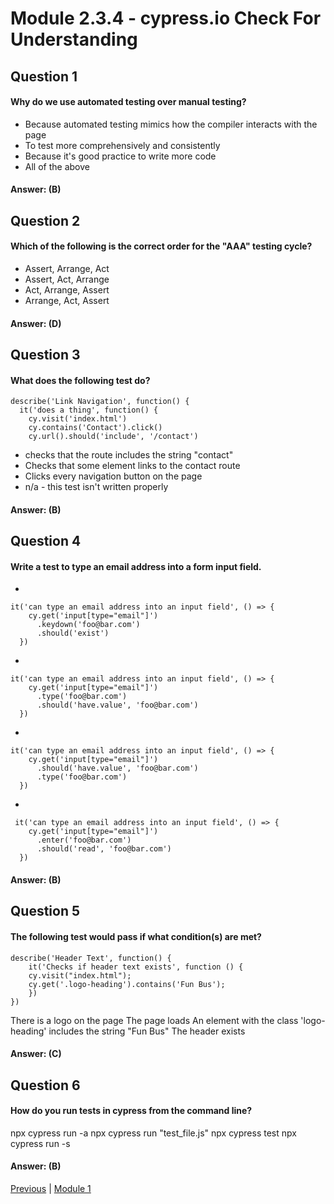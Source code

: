 # Module 2.3.4 - cypress.io Check For Understanding

## Question 1

####  Why do we use automated testing over manual testing?

-   Because automated testing mimics how the compiler interacts with the page 
-   To test more comprehensively and consistently 
-   Because it's good practice to write more code
-   All of the above 

#### Answer:   (B) 

## Question 2

####  Which of the following is the correct order for the "AAA" testing cycle?

-   Assert, Arrange, Act 
-   Assert, Act, Arrange 
-   Act, Arrange, Assert 
-   Arrange, Act, Assert 

#### Answer:   (D) 

## Question 3

####  What does the following test do?

```
describe('Link Navigation', function() {
  it('does a thing', function() {
    cy.visit('index.html')
    cy.contains('Contact').click()
    cy.url().should('include', '/contact')
```

-   checks that the route includes the string "contact"
-   Checks that some element links to the contact route 
-   Clicks every navigation button on the page 
-   n/a - this test isn't written properly

#### Answer:   (B) 

## Question 4

####  Write a test to type an email address into a form input field.

- 
```
it('can type an email address into an input field', () => {
    cy.get('input[type="email"]')
      .keydown('foo@bar.com')
      .should('exist')
  })
``` 
- 
```
it('can type an email address into an input field', () => {
    cy.get('input[type="email"]')
      .type('foo@bar.com')
      .should('have.value', 'foo@bar.com')
  })
``` 
- 
```
it('can type an email address into an input field', () => {
    cy.get('input[type="email"]')
      .should('have.value', 'foo@bar.com')
      .type('foo@bar.com')
  })
``` 
- 
```
 it('can type an email address into an input field', () => {
    cy.get('input[type="email"]')
      .enter('foo@bar.com')
      .should('read', 'foo@bar.com')
  })
``` 

#### Answer:   (B) 

## Question 5

####  The following test would pass if what condition(s) are met?

```
describe('Header Text', function() {
    it('Checks if header text exists', function () {
    cy.visit("index.html");
    cy.get('.logo-heading').contains('Fun Bus');
    })
})
```

There is a logo on the page 
The page loads 
An element with the class 'logo-heading' includes the string "Fun Bus"
The header exists 

#### Answer:   (C) 

## Question 6

####  How do you run tests in cypress from the command line?

npx cypress run -a 
npx cypress run "test_file.js"
npx cypress test 
npx cypress run -s 

#### Answer:   (B) 








[Previous](./Object_4.md) | [Module 1](../../Module_1-Class-Components/README.md)
